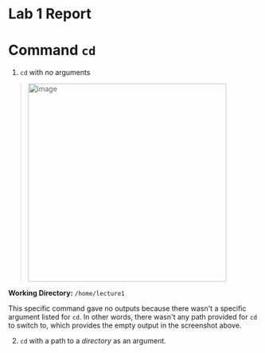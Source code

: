 # **Lab 1 Report**

# **Command** ```cd```
1. ```cd``` with *no* arguments
> <img width="398" alt="image" src="https://github.com/ChauAnhN/cse15l-lab-reports/assets/130714987/777efd58-418a-476a-8540-f9aa08a6d590">

**Working Directory:** ```/home/lecture1```

This specific command gave no outputs because there wasn't a specific argument listed for ```cd```. In other words, there wasn't any path provided for ```cd``` to switch to, which provides the empty output in the screenshot above.

2. ```cd``` with a path to a *directory* as an argument.

